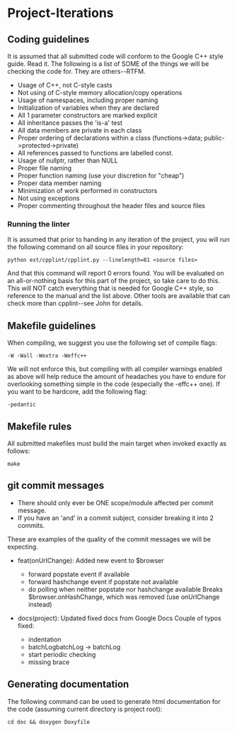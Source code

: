 # Project-Iterations

## Coding guidelines
It is assumed that all submitted code will conform to the Google C++ style
guide. Read it. The following is a list of SOME of the things we will be
checking the code for. They are others--RTFM.
 - Usage of C++, not C-style casts
 - Not using of C-style memory allocation/copy operations
 - Usage of namespaces, including proper naming
 - Initialization of variables when they are declared
 - All 1 parameter constructors are marked explicit
 - All inheritance passes the 'is-a' test
 - All data members are private in each class
 - Proper ordering of declarations within a class (functions->data;
   public->protected->private)
 - All references passed to functions are labelled const.
 - Usage of nullptr, rather than NULL
 - Proper file naming
 - Proper function naming (use your discretion for "cheap")
 - Proper data member naming
 - Minimization of work performed in constructors
 - Not using exceptions
 - Proper commenting throughout the header files and source files

### Running the linter
It is assumed that prior to handing in any iteration of the project, you will
run the following command on all source files in your repository:

    python ext/cpplint/cpplint.py --linelength=81 <source files>

And that this command will report 0 errors found. You will be evaluated on an
all-or-nothing basis for this part of the project, so take care to do this. This
will NOT catch everything that is needed for Google C++ style, so reference to
the manual and the list above. Other tools are available that can check more
than cpplint--see John for details.

## Makefile guidelines
When compiling, we suggest you use the following set of compile flags:

    -W -Wall -Wextra -Weffc++

We will not enforce this, but compiling with all compiler warnings enabled as
above will help reduce the amount of headaches you have to endure for
overlooking something simple in the code (especially the -effc++ one). If you
want to be hardcore, add the following flag:

    -pedantic

## Makefile rules
All submitted makefiles must build the main target when invoked exactly as
follows:

    make

## git commit messages

- There should only ever be ONE scope/module affected per commit message.
- If you have an 'and' in a commit subject, consider breaking it into 2 commits.

These are examples of the quality of the commit messages we will be expecting.

* feat(onUrlChange): Added new event to $browser
  - forward popstate event if available
  - forward hashchange event if popstate not available
  - do polling when neither popstate nor hashchange available
  Breaks $browser.onHashChange, which was removed (use onUrlChange instead)

* docs(project): Updated fixed docs from Google Docs
  Couple of typos fixed:
  - indentation
  - batchLogbatchLog -> batchLog
  - start periodic checking
  - missing brace

## Generating documentation
The following command can be used to generate html documentation for the code
(assuming current directory is project root): 

    cd doc && doxygen Doxyfile
